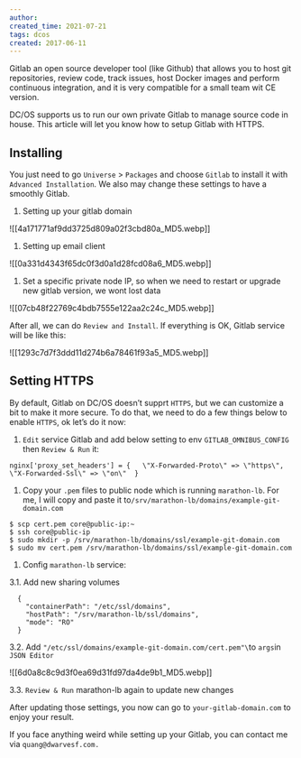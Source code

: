 ```yaml
---
author: 
created_time: 2021-07-21
tags: dcos
created: 2017-06-11
---
```


Gitlab an open source developer tool (like Github) that allows you to host git repositories, review code, track issues, host Docker images and perform continuous integration, and it is very compatible for a small team wit CE version.

DC/OS supports us to run our own private Gitlab to manage source code in house. This article will let you know how to setup Gitlab with HTTPS.

## Installing

You just need to go `Universe` > `Packages` and choose `Gitlab` to install it with `Advanced Installation`. We also may change these settings to have a smoothly Gitlab.

1. Setting up your gitlab domain

![[4a171771af9dd3725d809a02f3cbd80a_MD5.webp]]



1. Setting up email client

![[0a331d4343f65dc0f3d0a1d28fcd08a6_MD5.webp]]



1. Set a specific private node IP, so when we need to restart or upgrade new gitlab version, we wont lost data

![[07cb48f22769c4bdb7555e122aa2c24c_MD5.webp]]


After all, we can do `Review and Install`. If everything is OK, Gitlab service will be like this:

![[1293c7d7f3ddd11d274b6a78461f93a5_MD5.webp]]


## Setting HTTPS

By default, Gitlab on DC/OS doesn’t supprt `HTTPS`, but we can customize a bit to make it more secure. To do that, we need to do a few things below to enable `HTTPS`, ok let’s do it now:

1. `Edit` service Gitlab and add below setting to env `GITLAB_OMNIBUS_CONFIG` then `Review & Run` it:

```plain_text
nginx['proxy_set_headers'] = {   \"X-Forwarded-Proto\" => \"https\",   \"X-Forwarded-Ssl\" => \"on\"  }
```



1. Copy your `.pem` files to public node which is running `marathon-lb`. For me, I will copy and paste it to`/srv/marathon-lb/domains/example-git-domain.com`

```plain_text
$ scp cert.pem core@public-ip:~
$ ssh core@public-ip
$ sudo mkdir -p /srv/marathon-lb/domains/ssl/example-git-domain.com
$ sudo mv cert.pem /srv/marathon-lb/domains/ssl/example-git-domain.com
```



1. Config `marathon-lb` service:

3.1. Add new sharing volumes


```plain_text
  {
    "containerPath": "/etc/ssl/domains",
    "hostPath": "/srv/marathon-lb/ssl/domains",
    "mode": "RO"
  }
```


3.2. Add `"/etc/ssl/domains/example-git-domain.com/cert.pem"\`to `args`in `JSON Editor`

![[6d0a8c8c9d3f0ea69d31fd97da4de9b1_MD5.webp]]


3.3. `Review & Run` marathon-lb again to update new changes


After updating those settings, you now can go to `your-gitlab-domain.com` to enjoy your result.


If you face anything weird while setting up your Gitlab, you can contact me via `quang@dwarvesf.com.`
